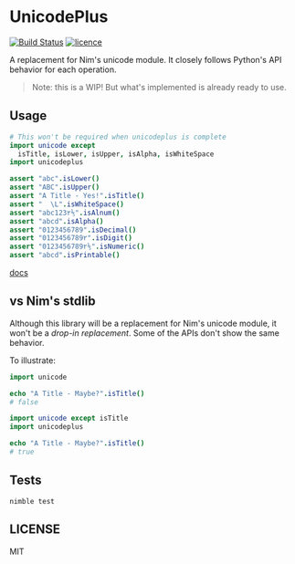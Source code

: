 # UnicodePlus

[![Build Status](https://img.shields.io/travis/nitely/nim-unicodeplus.svg?style=flat-square)](https://travis-ci.org/nitely/nim-unicodeplus)
[![licence](https://img.shields.io/github/license/nitely/nim-unicodeplus.svg?style=flat-square)](https://raw.githubusercontent.com/nitely/nim-unicodeplus/master/LICENSE)

A replacement for Nim's unicode module. It closely
follows Python's API behavior for each operation.

> Note: this is a WIP! But what's
> implemented is already ready to use.

## Usage

```nim
# This won't be required when unicodeplus is complete
import unicode except
  isTitle, isLower, isUpper, isAlpha, isWhiteSpace
import unicodeplus

assert "abc".isLower()
assert "ABC".isUpper()
assert "A Title - Yes!".isTitle()
assert "  \L".isWhiteSpace()
assert "abc123۲⅕".isAlnum()
assert "abcd".isAlpha()
assert "0123456789".isDecimal()
assert "0123456789۲".isDigit()
assert "0123456789۲⅕".isNumeric()
assert "abcd".isPrintable()
```

[docs](https://nitely.github.io/nim-unicodeplus/)

## vs Nim's stdlib

Although this library will be a replacement
for Nim's unicode module, it won't be a *drop-in replacement*.
Some of the APIs don't show the same behavior.

To illustrate:

```nim
import unicode

echo "A Title - Maybe?".isTitle()
# false
```

```nim
import unicode except isTitle
import unicodeplus

echo "A Title - Maybe?".isTitle()
# true
```

## Tests

```
nimble test
```

## LICENSE

MIT
